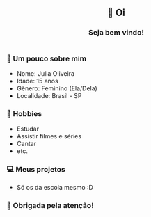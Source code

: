 <h2 align="center"> 👋 Oi</h2>
<h3 align="center">Seja bem vindo!</h3>

<img>

### 💬 Um pouco sobre mim
- Nome: Julia Oliveira
- Idade: 15 anos
- Gênero: Feminino (Ela/Dela)
- Localidade: Brasil - SP

### 📅 Hobbies
- Estudar
- Assistir filmes e séries
- Cantar
- etc.

### 💻 Meus projetos
- Só os da escola mesmo :D

### 💫 Obrigada pela atenção!

<!-- <div id = "some_issues">
  <p>It is a little list of problems you can face while implementing this kind of stuff</p>
  <ul id = "problem_list">
    <li>
      Github tend to cache anonymized URL, so you should visit this link if you have problem with image cache.
      https://docs.github.com/es/github/authenticating-to-github/about-anonymized-image-urls
    </li>
    <li>
      When you wrap your HTML in SVG/foreignObject maybe nothing show up. You can solve this issue visiting this link.
      https://stackoverflow.com/questions/13848039/svg-foreignobject-contents-do-not-display-unless-plain-text
    </li>
  </ul>
</div> -->
